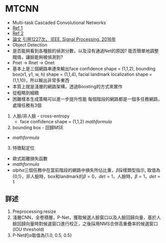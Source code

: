 # MTCNN
* Multi-task Cascaded Convolutional Networks
* [Ref 1](https://blog.csdn.net/fuwenyan/article/details/73201680)
* [Ref 2](https://blog.csdn.net/fuwenyan/article/details/77573755?fbclid=IwAR17XKFkn2RNiK_ZP1WQ947rpSggVEW0HgaNENkc7X7WB70w2kwpuJ8GV6o)
* [論文 引用1227次， IEEE, Signal Processing, 2016年](https://arxiv.org/pdf/1604.02878.pdf)
* Object Detection
* 是否能夠看到各種臉的偵測分數，以及沒有通過Net的原因? 能否簡單地調整閥值，讓臉能夠被偵測到?
* Pnet -> Rnet -> Onet
* 基本上是三個網路串連來輸出face confidence shape = (1,1,2), bounding box(x1, y1, w, h) shape = (1,1,4), facial landmark localization shape = (1,1,10)，所以輸出非常多東西
* 本質上就是淺層的網路架構，透過Boosting的方式來實作
* 從粗略到細緻
* 困難樣本生成策略可以進一步提升性能
每個階段的網路都是一個多任務網路，處理任務有3個

1. 人臉/非人臉 - cross-entropy
   * face confidence shape = (1,1,2) 
   $math formula$
2.  bounding box - 回歸MSE
   * $math formula$
3.  特徵點定位
   * 歐式距離損失函數
   * $math formula$
   * $alpha$三個任務中在當前階段的網路中損失所佔比重，$\beta$採樣類型指示, 取值為{0,1}，非人臉時，box和landmark的$\beta=0$，$det=1$，人臉時，$\beta=1$，$det=1$

## 詳述
1. Preprocessing:resize
2. 淺層CNN，全卷積層，P-Net，獲取候選人臉窗口以及人臉回歸向量，基於人臉回歸向量時對候選窗口進行校正，之後採用NMS合併高重疊率的候選窗口(IOU threshold)
3. P-Net的$\alpha$取值為{1.0, 0.5, 0.5}